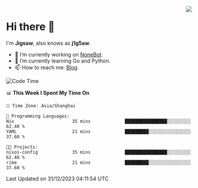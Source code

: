 <a href="#">
  <img align="right" src="https://github-readme-stats.vercel.app/api?username=j1g5awi&count_private=true&show_icons=true&title_color=80070B&text_color=B3B3B3&bg_color=212121&icon_color=80070B" />
</a>

# Hi there 👋

I'm **Jigsaw**, also knows as **j1g5aw**.

- 🔭 I’m currently working on [NoneBot](https://github.com/nonebot).
- 🌱 I’m currently learning Go and Python.
- 📫 How to reach me: [Blog](https://blog.maddestroyer.xyz/).

<!--START_SECTION:waka-->
![Code Time](http://img.shields.io/badge/Code%20Time-1%2C335%20hrs%2020%20mins-blue)

📊 **This Week I Spent My Time On** 

```text
🕑︎ Time Zone: Asia/Shanghai

💬 Programming Languages: 
Nix                      35 mins             ████████████████░░░░░░░░░   62.40 % 
YAML                     21 mins             █████████░░░░░░░░░░░░░░░░   37.60 % 

🐱‍💻 Projects: 
nixos-config             35 mins             ████████████████░░░░░░░░░   62.40 % 
rime                     21 mins             █████████░░░░░░░░░░░░░░░░   37.60 % 
```


 Last Updated on 31/12/2023 04:11:54 UTC
<!--END_SECTION:waka-->
